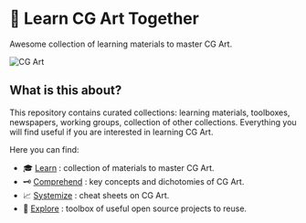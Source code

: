 # 🧭 Learn CG Art Together

Awesome collection of learning materials to master CG Art.

![CG Art](./asset/donut.gif)

## What is this about?

This repository contains curated collections: learning materials, toolboxes, newspapers, working groups, collection of other collections. Everything you will find useful if you are interested in learning CG Art.

Here you can find:

- :mortar_board: [Learn](./learn.md) : collection of materials to master CG Art.
- :old_key: [Comprehend](./concepts.md) : key concepts and dichotomies of CG Art.
- :chart_with_upwards_trend: [Systemize](./cheatsheets.md) : cheat sheets on CG Art.
- :wrench: [Explore](./toolbox.md) : toolbox of useful open source projects to reuse.
